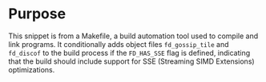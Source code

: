 # Purpose
This snippet is from a Makefile, a build automation tool used to compile and link programs. It conditionally adds object files `fd_gossip_tile` and `fd_discof` to the build process if the `FD_HAS_SSE` flag is defined, indicating that the build should include support for SSE (Streaming SIMD Extensions) optimizations.
